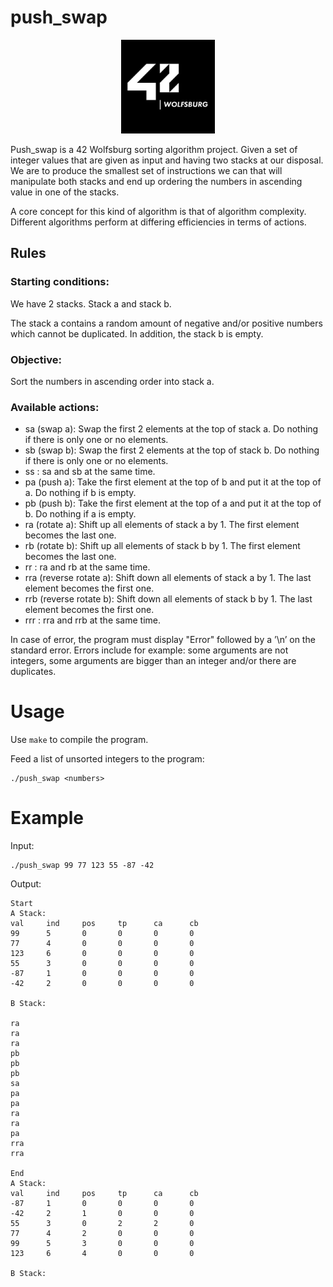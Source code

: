 # push_swap
 
<p align="center">
<img src="https://github.com/santiagotena/assets/blob/master/logos/42%20logo.jpeg?raw=true" alt="42 Wolfsburg Logo" width="150" height="150">
</p>
 
Push_swap is a 42 Wolfsburg sorting algorithm project. Given a set of integer values that are given as input and having two stacks at our disposal. We are to produce the smallest set of instructions we can that will manipulate both stacks and end up ordering the numbers in ascending value in one of the stacks.
 
A core concept for this kind of algorithm is that of algorithm complexity. Different algorithms perform at differing efficiencies in terms of actions.
 
## Rules
 
### Starting conditions:
 
We have 2 stacks. Stack a and stack b.
 
The stack a contains a random amount of negative and/or positive numbers which cannot be duplicated. In addition, the stack b is empty.
 
### Objective:
 
Sort the numbers in ascending order into stack a. 
 
### Available actions:
 
<ul>
<li> sa (swap a): Swap the first 2 elements at the top of stack a. Do nothing if there is only one or no elements. </li>
<li> sb (swap b): Swap the first 2 elements at the top of stack b. Do nothing if there is only one or no elements. </li>
<li> ss : sa and sb at the same time. </li>
<li> pa (push a): Take the first element at the top of b and put it at the top of a. Do nothing if b is empty. </li>
<li> pb (push b): Take the first element at the top of a and put it at the top of b. Do nothing if a is empty. </li>
<li> ra (rotate a): Shift up all elements of stack a by 1. The first element becomes the last one. </li>
<li> rb (rotate b): Shift up all elements of stack b by 1. The first element becomes the last one. </li>
<li> rr : ra and rb at the same time. </li>
<li> rra (reverse rotate a): Shift down all elements of stack a by 1. The last element becomes the first one. </li>
<li> rrb (reverse rotate b): Shift down all elements of stack b by 1. The last element becomes the first one. </li>
<li> rrr : rra and rrb at the same time. </li>
</ul>
 
In case of error, the program must display "Error" followed by a ’\n’ on the standard error.
Errors include for example: some arguments are not integers, some arguments are
bigger than an integer and/or there are duplicates.
 
# Usage
 
Use `make` to compile the program.
 
Feed a list of unsorted integers to the program:
 
```
./push_swap <numbers>
```
 
# Example
 
Input:
 
```
./push_swap 99 77 123 55 -87 -42
```
 
Output:
 
```
Start
A Stack:
val     ind     pos     tp      ca      cb
99      5       0       0       0       0
77      4       0       0       0       0
123     6       0       0       0       0
55      3       0       0       0       0
-87     1       0       0       0       0
-42     2       0       0       0       0
 
B Stack:
 
ra
ra
ra
pb
pb
pb
sa
pa
pa
ra
ra
pa
rra
rra
 
End
A Stack:
val     ind     pos     tp      ca      cb
-87     1       0       0       0       0
-42     2       1       0       0       0
55      3       0       2       2       0
77      4       2       0       0       0
99      5       3       0       0       0
123     6       4       0       0       0
 
B Stack:
```
